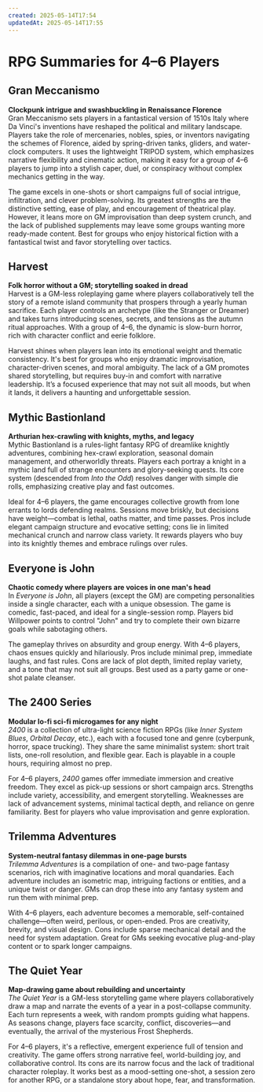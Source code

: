```yaml
---
created: 2025-05-14T17:54
updatedAt: 2025-05-14T17:55
---
```



# RPG Summaries for 4–6 Players

## Gran Meccanismo  
**Clockpunk intrigue and swashbuckling in Renaissance Florence**  
Gran Meccanismo sets players in a fantastical version of 1510s Italy where Da Vinci's inventions have reshaped the political and military landscape. Players take the role of mercenaries, nobles, spies, or inventors navigating the schemes of Florence, aided by spring-driven tanks, gliders, and water-clock computers. It uses the lightweight TRIPOD system, which emphasizes narrative flexibility and cinematic action, making it easy for a group of 4–6 players to jump into a stylish caper, duel, or conspiracy without complex mechanics getting in the way.  

The game excels in one-shots or short campaigns full of social intrigue, infiltration, and clever problem-solving. Its greatest strengths are the distinctive setting, ease of play, and encouragement of theatrical play. However, it leans more on GM improvisation than deep system crunch, and the lack of published supplements may leave some groups wanting more ready-made content. Best for groups who enjoy historical fiction with a fantastical twist and favor storytelling over tactics.

## Harvest  
**Folk horror without a GM; storytelling soaked in dread**  
Harvest is a GM-less roleplaying game where players collaboratively tell the story of a remote island community that prospers through a yearly human sacrifice. Each player controls an archetype (like the Stranger or Dreamer) and takes turns introducing scenes, secrets, and tensions as the autumn ritual approaches. With a group of 4–6, the dynamic is slow-burn horror, rich with character conflict and eerie folklore.  

Harvest shines when players lean into its emotional weight and thematic consistency. It's best for groups who enjoy dramatic improvisation, character-driven scenes, and moral ambiguity. The lack of a GM promotes shared storytelling, but requires buy-in and comfort with narrative leadership. It’s a focused experience that may not suit all moods, but when it lands, it delivers a haunting and unforgettable session.

## Mythic Bastionland  
**Arthurian hex-crawling with knights, myths, and legacy**  
Mythic Bastionland is a rules-light fantasy RPG of dreamlike knightly adventures, combining hex-crawl exploration, seasonal domain management, and otherworldly threats. Players each portray a knight in a mythic land full of strange encounters and glory-seeking quests. Its core system (descended from *Into the Odd*) resolves danger with simple die rolls, emphasizing creative play and fast outcomes.  

Ideal for 4–6 players, the game encourages collective growth from lone errants to lords defending realms. Sessions move briskly, but decisions have weight—combat is lethal, oaths matter, and time passes. Pros include elegant campaign structure and evocative setting; cons lie in limited mechanical crunch and narrow class variety. It rewards players who buy into its knightly themes and embrace rulings over rules.

## Everyone is John  
**Chaotic comedy where players are voices in one man's head**  
In *Everyone is John*, all players (except the GM) are competing personalities inside a single character, each with a unique obsession. The game is comedic, fast-paced, and ideal for a single-session romp. Players bid Willpower points to control "John" and try to complete their own bizarre goals while sabotaging others.  

The gameplay thrives on absurdity and group energy. With 4–6 players, chaos ensues quickly and hilariously. Pros include minimal prep, immediate laughs, and fast rules. Cons are lack of plot depth, limited replay variety, and a tone that may not suit all groups. Best used as a party game or one-shot palate cleanser.

## The 2400 Series  
**Modular lo-fi sci-fi microgames for any night**  
*2400* is a collection of ultra-light science fiction RPGs (like *Inner System Blues*, *Orbital Decay*, etc.), each with a focused tone and genre (cyberpunk, horror, space trucking). They share the same minimalist system: short trait lists, one-roll resolution, and flexible gear. Each is playable in a couple hours, requiring almost no prep.  

For 4–6 players, *2400* games offer immediate immersion and creative freedom. They excel as pick-up sessions or short campaign arcs. Strengths include variety, accessibility, and emergent storytelling. Weaknesses are lack of advancement systems, minimal tactical depth, and reliance on genre familiarity. Best for players who value improvisation and genre exploration.

## Trilemma Adventures  
**System-neutral fantasy dilemmas in one-page bursts**  
*Trilemma Adventures* is a compilation of one- and two-page fantasy scenarios, rich with imaginative locations and moral quandaries. Each adventure includes an isometric map, intriguing factions or entities, and a unique twist or danger. GMs can drop these into any fantasy system and run them with minimal prep.  

With 4–6 players, each adventure becomes a memorable, self-contained challenge—often weird, perilous, or open-ended. Pros are creativity, brevity, and visual design. Cons include sparse mechanical detail and the need for system adaptation. Great for GMs seeking evocative plug-and-play content or to spark longer campaigns.

## The Quiet Year  
**Map-drawing game about rebuilding and uncertainty**  
*The Quiet Year* is a GM-less storytelling game where players collaboratively draw a map and narrate the events of a year in a post-collapse community. Each turn represents a week, with random prompts guiding what happens. As seasons change, players face scarcity, conflict, discoveries—and eventually, the arrival of the mysterious Frost Shepherds.  

For 4–6 players, it's a reflective, emergent experience full of tension and creativity. The game offers strong narrative feel, world-building joy, and collaborative control. Its cons are its narrow focus and the lack of traditional character roleplay. It works best as a mood-setting one-shot, a session zero for another RPG, or a standalone story about hope, fear, and transformation.